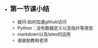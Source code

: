 

+ ## 第一节课小结
    * 疑问:如何加速github访问
    * Python：没有数据定义以及指针等类型
    * markdown以及latex的运用
    * 谢谢助教和老师
    
      

